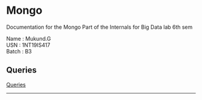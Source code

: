 # Mongo
Documentation for the Mongo Part of the Internals for Big Data lab 6th sem

Name : Mukund.G   
USN : 1NT19IS417   
Batch : B3   

## Queries 
[Queries](https://github.com/1NT19IS417/1NT19IS417_mukund_B_bdLab/blob/main/BD%20internals/1.%20Mongo/Queries.md)

<hr/>
